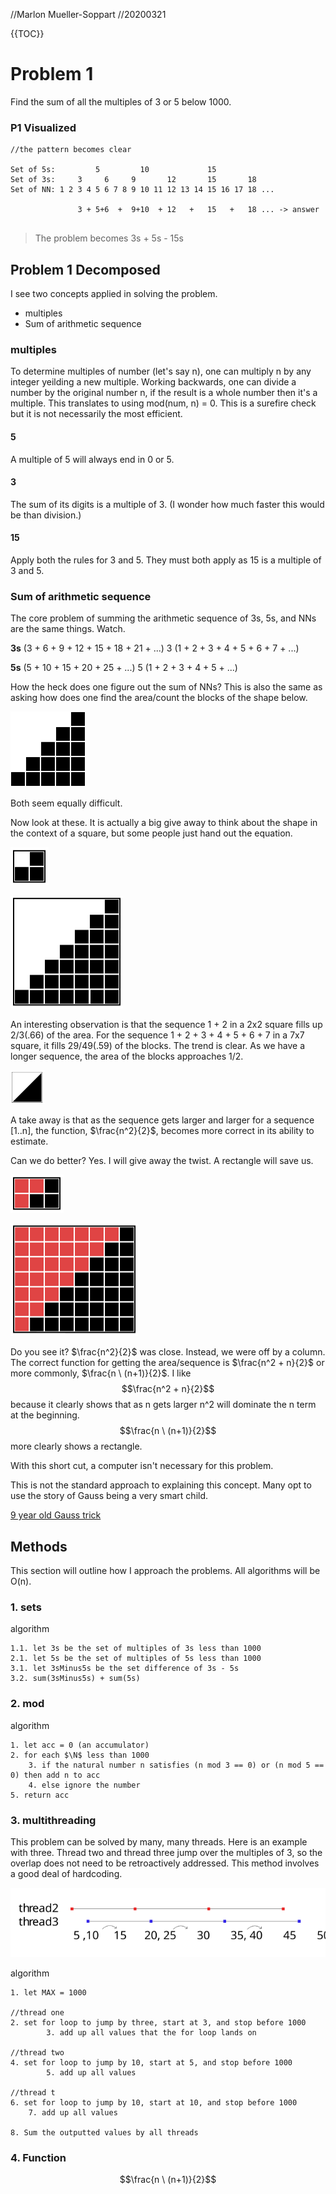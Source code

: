 //Marlon Mueller-Soppart
//20200321

{{TOC}}

# Problem 1

Find the sum of all the multiples of 3 or 5 below 1000.

### P1 Visualized

```
//the pattern becomes clear

Set of 5s:         5         10             15 
Set of 3s:     3     6     9       12       15       18    
Set of NN: 1 2 3 4 5 6 7 8 9 10 11 12 13 14 15 16 17 18 ...

               3 + 5+6  +  9+10  + 12   +   15   +   18 ... -> answer
       
```

> The problem becomes 3s + 5s - 15s 


## Problem 1 Decomposed

I see two concepts applied in solving the problem.

* multiples
* Sum of arithmetic sequence

### multiples

To determine multiples of number (let's say n), one can multiply n by any integer yeilding a new multiple. Working backwards, one can divide a number by the original number n, if the result is a whole number then it's a multiple. This translates to using mod(num, n) = 0. This is a surefire check but it is not necessarily the most efficient. 

#### 5

A multiple of 5 will always end in 0 or 5.

#### 3 

The sum of its digits is a multiple of 3. (I wonder how much faster this would be than division.)

#### 15

Apply both the rules for 3 and 5. They must both apply as 15 is a multiple of 3 and 5. 

### Sum of arithmetic sequence

The core problem of summing the arithmetic sequence of 3s, 5s, and NNs are the same things. Watch.

**3s**
(3 + 6 + 9 + 12 + 15 + 18 + 21 + ...)
3 (1 + 2 + 3 + 4 + 5 + 6 + 7 + ...)

**5s**
(5 + 10 + 15 + 20 + 25 + ...)
5 (1 + 2 + 3 + 4 + 5 + ...)

How the heck does one figure out the sum of NNs? This is also the same as asking how does one find the area/count the blocks of the shape below.

![Blocks that form steps](img/sum1.svg)

Both seem equally difficult. 

Now look at these. It is actually a big give away to think about the shape in the context of a square, but some people just hand out the equation.

![blocks take up 2/3 of square](img/sum3.svg)

![blocks take up almost half of a square](img/sum2.svg)

An interesting observation is that the sequence 1 + 2 in a 2x2 square fills up 2/3(.66) of the area. For the sequence 1 + 2 + 3 + 4 + 5 + 6 + 7 in a 7x7 square, it fills 29/49(.59) of the blocks. The trend is clear. As we have a longer sequence, the area of the blocks approaches 1/2. 

![blocks as they approach half](img/OneHalf.svg)

A take away is that as the sequence gets larger and larger for a sequence [1..n], the function, $\frac{n^2}{2}$, becomes more correct in its ability to estimate.

Can we do better? Yes. I will give away the twist. A rectangle will save us. 

![blocks from seq [1..2] take up half of 2x3 rectangle](img/sum3_ans.svg)

![blocks from seq [1..7] take up half of 7x8 rectangle](img/sum2_ans.svg)

Do you see it? $\frac{n^2}{2}$ was close. Instead, we were off by a column. The correct function for getting the area/sequence is $\frac{n^2 + n}{2}$ or more commonly, $\frac{n \ (n+1)}{2}$. I like $$\frac{n^2 + n}{2}$$ because it clearly shows that as n gets larger n^2 will dominate the n term at the beginning. $$\frac{n \ (n+1)}{2}$$ more clearly shows a rectangle. 

With this short cut, a computer isn't necessary for this problem.

This is not the standard approach to explaining this concept. Many opt to use the story of Gauss being a very smart child. 

[9 year old Gauss trick](https://www.coolmath.com/algebra/19-sequences-series/06-gauss-problem-arithmetic-series-01)

## Methods

This section will outline how I approach the problems. All algorithms will be O(n).

### 1. sets

algorithm

```
1.1. let 3s be the set of multiples of 3s less than 1000
2.1. let 5s be the set of multiples of 5s less than 1000
3.1. let 3sMinus5s be the set difference of 3s - 5s
3.2. sum(3sMinus5s) + sum(5s)
```


### 2. mod 

algorithm

```
1. let acc = 0 (an accumulator)
2. for each $\N$ less than 1000
	3. if the natural number n satisfies (n mod 3 == 0) or (n mod 5 == 0) then add n to acc
	4. else ignore the number
5. return acc
```

### 3. multithreading 

This problem can be solved by many, many threads. Here is an example with three. Thread two and thread three jump over the multiples of 3, so the overlap does not need to be retroactively addressed. This method involves a good deal of hardcoding.

![method3](img/method3.svg)

algorithm

```
1. let MAX = 1000

//thread one
2. set for loop to jump by three, start at 3, and stop before 1000
		3. add up all values that the for loop lands on 

//thread two
4. set for loop to jump by 10, start at 5, and stop before 1000
		5. add up all values

//thread t
6. set for loop to jump by 10, start at 10, and stop before 1000
    7. add up all values
    
8. Sum the outputted values by all threads
```


### 4. Function

$$\frac{n \ (n+1)}{2}$$